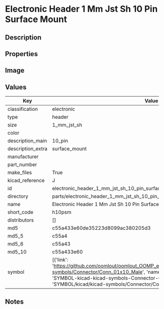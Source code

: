 # Electronic Header 1 Mm Jst Sh 10 Pin Surface Mount

## Description

## Properties


## Image


## Values

| Key | Value |
| --- | --- |
| classification | electronic |
| type | header |
| size | 1_mm_jst_sh |
| color |  |
| description_main | 10_pin |
| description_extra | surface_mount |
| manufacturer |  |
| part_number |  |
| make_files | True |
| kicad_reference | J |
| id | electronic_header_1_mm_jst_sh_10_pin_surface_mount |
| directory | parts/electronic_header_1_mm_jst_sh_10_pin_surface_mount |
| name | Electronic Header 1 Mm Jst Sh 10 Pin Surface Mount |
| short_code | h10psm |
| distributors | [] |
| md5 | c55a433e60de35223d8099ac380205d3 |
| md5_5 | c55a4 |
| md5_6 | c55a43 |
| md5_10 | c55a433e60 |
| symbol | [{'link': 'https://github.com/oomlout/oomlout_OOMP_eda_V2/tree/main/SYMBOL/kicad/kicad-symbols/Connector/Conn_01x10_Male', 'name': 'Connector : Conn_01x10_Male', 'id': 'SYMBOL-kicad-kicad-symbols-Connector-Conn_01x10_Male', 'directory': 'SYMBOL/kicad/kicad-symbols/Connector/Conn_01x10_Male/'}] |

## Notes

